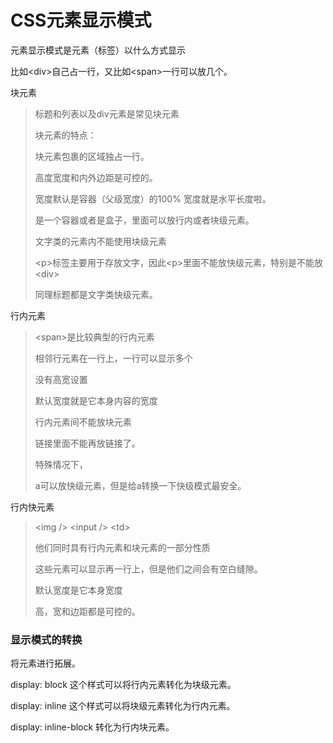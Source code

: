 # CSS元素显示模式

元素显示模式是元素（标签）以什么方式显示

比如\<div>自己占一行，又比如\<span>一行可以放几个。



块元素

>标题和列表以及div元素是常见块元素
>
> 
>
>块元素的特点：
>
>块元素包裹的区域独占一行。
>
>高度宽度和内外边距是可控的。
>
>宽度默认是容器（父级宽度）的100% 宽度就是水平长度啦。
>
>是一个容器或者是盒子，里面可以放行内或者块级元素。
>
>文字类的元素内不能使用块级元素
>
>\<p>标签主要用于存放文字，因此\<p>里面不能放快级元素，特别是不能放\<div>
>
>同理标题都是文字类快级元素。



行内元素

>\<span>是比较典型的行内元素
>
>相邻行元素在一行上，一行可以显示多个
>
>没有高宽设置
>
>默认宽度就是它本身内容的宽度
>
>行内元素间不能放块元素
>
>链接里面不能再放链接了。
>
> 
>
>特殊情况下，
>
>a可以放快级元素，但是给a转换一下快级模式最安全。



行内快元素

>\<img /> \<input /> \<td>
>
>他们同时具有行内元素和块元素的一部分性质
>
>这些元素可以显示再一行上，但是他们之间会有空白缝隙。
>
>默认宽度是它本身宽度
>
>高，宽和边距都是可控的。



### 显示模式的转换

将元素进行拓展。

display: block 这个样式可以将行内元素转化为块级元素。

display: inline 这个样式可以将块级元素转化为行内元素。

display: inline-block 转化为行内块元素。